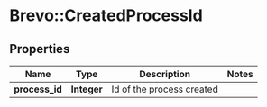 # Brevo::CreatedProcessId

## Properties
Name | Type | Description | Notes
------------ | ------------- | ------------- | -------------
**process_id** | **Integer** | Id of the process created | 


